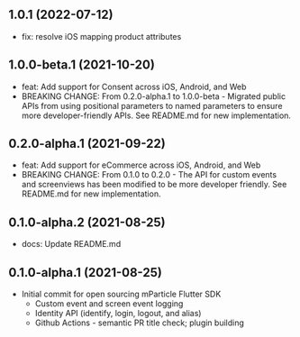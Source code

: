 ## 1.0.1  (2022-07-12)

* fix: resolve iOS mapping product attributes
  
## 1.0.0-beta.1  (2021-10-20)

* feat: Add support for Consent across iOS, Android, and Web
* BREAKING CHANGE: From 0.2.0-alpha.1 to 1.0.0-beta - Migrated public APIs from using positional parameters to named parameters to ensure more developer-friendly APIs. See README.md for new implementation.

## 0.2.0-alpha.1  (2021-09-22)

* feat: Add support for eCommerce across iOS, Android, and Web
* BREAKING CHANGE: From 0.1.0 to 0.2.0 - The API for custom events and screenviews has been modified to be more developer friendly. See README.md for new implementation.

## 0.1.0-alpha.2  (2021-08-25)

* docs: Update README.md 

## 0.1.0-alpha.1 (2021-08-25)

* Initial commit for open sourcing mParticle Flutter SDK
  * Custom event and screen event logging
  * Identity API (identify, login, logout, and alias)
  * Github Actions - semantic PR title check; plugin building